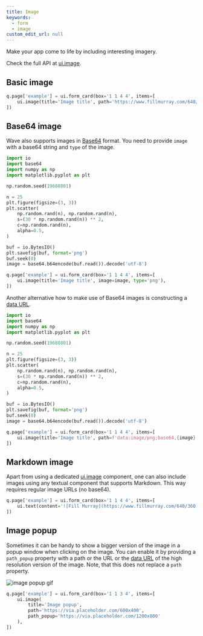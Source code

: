 ```yaml
---
title: Image
keywords:
  - form
  - image
custom_edit_url: null
---
```


Make your app come to life by including interesting imagery.

Check the full API at [ui.image](/docs/api/ui#image).

## Basic image

```py
q.page['example'] = ui.form_card(box='1 1 4 4', items=[
    ui.image(title='Image title', path='https://www.fillmurray.com/640/360'),
])
```

## Base64 image

Wave also supports images in [Base64](https://en.wikipedia.org/wiki/Base64) format. You need to
provide `image` with a base64 string and `type` of the image.

```py
import io
import base64
import numpy as np
import matplotlib.pyplot as plt

np.random.seed(19680801)

n = 25
plt.figure(figsize=(3, 3))
plt.scatter(
    np.random.rand(n), np.random.rand(n),
    s=(30 * np.random.rand(n)) ** 2,
    c=np.random.rand(n),
    alpha=0.5,
)

buf = io.BytesIO()
plt.savefig(buf, format='png')
buf.seek(0)
image = base64.b64encode(buf.read()).decode('utf-8')

q.page['example'] = ui.form_card(box='1 1 4 4', items=[
    ui.image(title='Image title', image=image, type='png'),
])
```

Another alternative how to make use of Base64 images is constructing a
[data URL](https://developer.mozilla.org/en-US/docs/Web/HTTP/Basics_of_HTTP/Data_URIs).

```py
import io
import base64
import numpy as np
import matplotlib.pyplot as plt

np.random.seed(19680801)

n = 25
plt.figure(figsize=(3, 3))
plt.scatter(
    np.random.rand(n), np.random.rand(n),
    s=(30 * np.random.rand(n)) ** 2,
    c=np.random.rand(n),
    alpha=0.5,
)

buf = io.BytesIO()
plt.savefig(buf, format='png')
buf.seek(0)
image = base64.b64encode(buf.read()).decode('utf-8')

q.page['example'] = ui.form_card(box='1 1 4 4', items=[
    ui.image(title='Image title', path=f'data:image/png;base64,{image}'),
])
```

## Markdown image

Apart from using a dedicated [ui.image](/docs/api/ui#image) component, one can also include images
using any textual component that supports Markdown. This way requires regular image URLs (no base64).

```py
q.page['example'] = ui.form_card(box='1 1 4 4', items=[
    ui.text(content='![Fill Murray](https://www.fillmurray.com/640/360)')
])
```

## Image popup

Sometimes it can be handy to show a bigger version of the image in a popup window when clicking on the image. You can enable it by providing a `path_popup` property with a path or the URL or the [data URL](https://developer.mozilla.org/en-US/docs/Web/HTTP/Basics_of_HTTP/Data_URIs) of the high resolution version of the image. Note, that this does not replace a `path` property.

![image popup gif](/img/widgets/image_popup.gif)

```py ignore
q.page['example'] = ui.form_card(box='1 1 3 4', items=[
    ui.image(
        title='Image popup', 
        path='https://via.placeholder.com/600x400', 
        path_popup='https://via.placeholder.com/1200x800'
    ),
])
```
